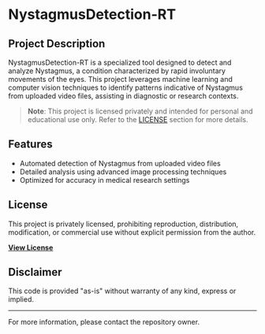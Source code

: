 # NystagmusDetection-RT

## Project Description
NystagmusDetection-RT is a specialized tool designed to detect and analyze Nystagmus, a condition characterized by rapid involuntary movements of the eyes. This project leverages machine learning and computer vision techniques to identify patterns indicative of Nystagmus from uploaded video files, assisting in diagnostic or research contexts.

> **Note**: This project is licensed privately and intended for personal and educational use only. Refer to the [LICENSE](#license) section for more details.

## Features
- Automated detection of Nystagmus from uploaded video files
- Detailed analysis using advanced image processing techniques
- Optimized for accuracy in medical research settings

## License

This project is privately licensed, prohibiting reproduction, distribution, modification, or commercial use without explicit permission from the author.

**[View License](LICENSE)**

## Disclaimer

This code is provided "as-is" without warranty of any kind, express or implied.

---

For more information, please contact the repository owner.

